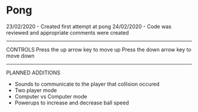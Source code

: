 # Pong
23/02/2020 - Created first attempt at pong 
24/02/2020 - Code was reviewed and appropriate comments were created








-----------------------------------------------------------------------------
CONTROLS
Press the up arrow key to move up
Press the down arrow key to move down






-------------------------------------------------------------------------------------------------------------------------------------------------
PLANNED ADDITIONS

- Sounds to communicate to the player that collision occured
- Two player mode
- Computer vs Computer mode
- Powerups to increase and decrease ball speed
